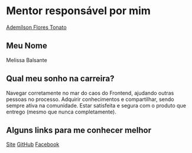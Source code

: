 # Mentor responsável por mim

[Ademílson Flores Tonato](../../mentors/profiles/ademilson_tonato.md)

## Meu Nome

Melissa Balsante

## Qual meu sonho na carreira?

Navegar corretamente no mar do caos do Frontend, ajudando outras pessoas no processo.
Adquirir conhecimentos e compartilhar, sendo sempre ativa na comunidade.
Estar satisfeita e segura com o produto que entrego (mesmo que nunca completamente).

## Alguns links para me conhecer melhor

[Site](https://mibsbalsante.github.io)
[GitHub](https://github.com/mibsbalsante)
[Facebook](https://www.facebook.com/mibsbalsante)
